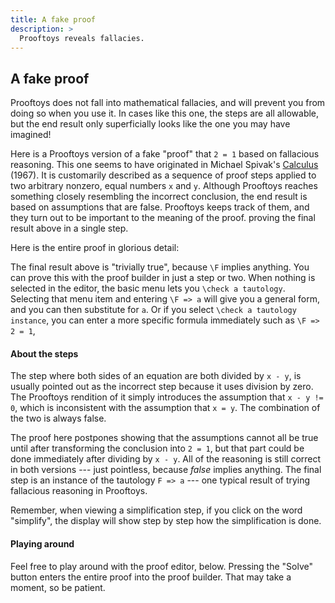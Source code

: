 ```yaml
---
title: A fake proof
description: >
  Prooftoys reveals fallacies.
---
```


## A fake proof

Prooftoys does not fall into mathematical fallacies, and will prevent
you from doing so when you use it.  In cases like this one, the steps
are all allowable, but the end result only superficially looks like
the one you may have imagined!

Here is a Prooftoys version of a fake "proof" that `2 = 1` based on
fallacious reasoning.  This one seems to have originated in Michael
Spivak's <u>Calculus</u> (1967).  It is customarily described as a
sequence of proof steps applied to two arbitrary nonzero, equal numbers
`x` and `y`.  Although Prooftoys reaches something closely resembling
the incorrect conclusion, the end result is based on assumptions that
are false.  Prooftoys keeps track of them, and they turn out to be
important to the meaning of the proof. proving the final result above in
a single step.

Here is the entire proof in glorious detail:

<div class="proof-display mb-4" data-doc-name="/fake-proof/"></div>

The final result above is "trivially true", because `\F` implies
anything. You can prove this with the proof builder in just a step or
two. When nothing is selected in the editor, the basic menu lets you
`\check a tautology`.  Selecting that menu item and entering `\F => a`
will give you a general form, and you can then substitute for `a`.  Or
if you select `\check a tautology instance`, you can enter a more
specific formula immediately such as `\F => 2 = 1`,

#### About the steps

The step where both sides of an equation are both divided by `x - y`, is
usually pointed out as the incorrect step because it uses division by
zero.  The Prooftoys rendition of it simply introduces the assumption
that `x - y != 0`, which is inconsistent with the assumption that `x =
y`.  The combination of the two is always false.

The proof here postpones showing that the assumptions cannot all be
true until after transforming the conclusion into `2 = 1`, but that
part could be done immediately after dividing by `x - y`.  All of the
reasoning is still correct in both versions --- just pointless,
because *false* implies anything.  The final step is an instance of
the tautology `F => a` --- one typical result of trying fallacious
reasoning in Prooftoys.

Remember, when viewing a simplification step, if you click on the word
"simplify", the display will show step by step how the simplification
is done.

#### Playing around

Feel free to play around with the proof editor, below.  Pressing the
"Solve" button enters the entire proof into the proof builder.  That may
take a moment, so be patient.

<div class="proof-editor mb-4"></div>
